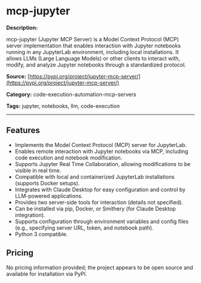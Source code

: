 # mcp-jupyter

**Description:**

mcp-jupyter (Jupyter MCP Server) is a Model Context Protocol (MCP) server implementation that enables interaction with Jupyter notebooks running in any JupyterLab environment, including local installations. It allows LLMs (Large Language Models) or other clients to interact with, modify, and analyze Jupyter notebooks through a standardized protocol.

**Source:** [https://pypi.org/project/jupyter-mcp-server/](https://pypi.org/project/jupyter-mcp-server/)

**Category:** code-execution-automation-mcp-servers

**Tags:** jupyter, notebooks, llm, code-execution

---

## Features

- Implements the Model Context Protocol (MCP) server for JupyterLab.
- Enables remote interaction with Jupyter notebooks via MCP, including code execution and notebook modification.
- Supports Jupyter Real Time Collaboration, allowing modifications to be visible in real time.
- Compatible with local and containerized JupyterLab installations (supports Docker setups).
- Integrates with Claude Desktop for easy configuration and control by LLM-powered applications.
- Provides two server-side tools for interaction (details not specified).
- Can be installed via pip, Docker, or Smithery (for Claude Desktop integration).
- Supports configuration through environment variables and config files (e.g., specifying server URL, token, and notebook path).
- Python 3 compatible.

## Pricing

No pricing information provided; the project appears to be open source and available for installation via PyPI.
